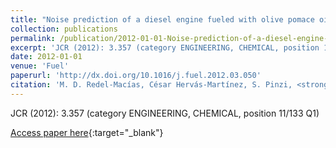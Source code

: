```yaml
---
title: "Noise prediction of a diesel engine fueled with olive pomace oil methyl ester blended with diesel fuel"
collection: publications
permalink: /publication/2012-01-01-Noise-prediction-of-a-diesel-engine-fueled-with-olive-pomace-oil-methyl-ester-blended-with-diesel-fu
excerpt: 'JCR (2012): 3.357 (category ENGINEERING, CHEMICAL, position 11/133 Q1)'
date: 2012-01-01
venue: 'Fuel'
paperurl: 'http://dx.doi.org/10.1016/j.fuel.2012.03.050'
citation: 'M. D. Redel-Macías, César Hervás-Martínez, S. Pinzi, <strong>Pedro Antonio Gutiérrez</strong>, A. J. Cubero-Atienza, M. P. Dorado, &quot;Noise prediction of a diesel engine fueled with olive pomace oil methyl ester blended with diesel fuel.&quot; Fuel, Vol. 98, 2012, pp.280-287.'
---
```

JCR (2012): 3.357 (category ENGINEERING, CHEMICAL, position 11/133 Q1)

[Access paper here](http://dx.doi.org/10.1016/j.fuel.2012.03.050){:target="_blank"}
